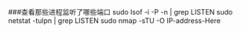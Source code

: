 ###查看那些进程监听了哪些端口
    sudo lsof -i -P -n | grep LISTEN 
    sudo netstat -tulpn | grep LISTEN
    sudo nmap -sTU -O IP-address-Here

